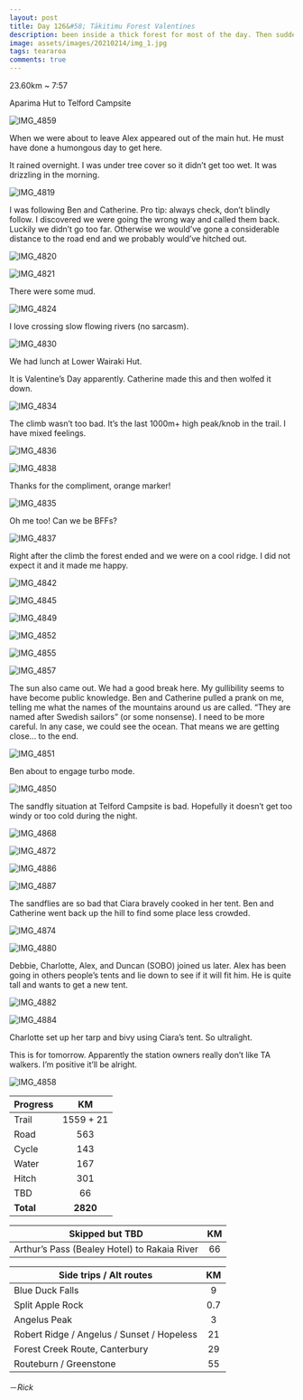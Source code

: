 ```yaml
---
layout: post
title: Day 126&#58; Tākitimu Forest Valentines
description: been inside a thick forest for most of the day. Then suddenly surprise ridge walking after a decent climb.
image: assets/images/20210214/img_1.jpg
tags: teararoa
comments: true
---
```


23.60km ~ 7:57

Aparima Hut to Telford Campsite

![IMG_4859](/assets/images/20210214/img_4859.jpg)

When we were about to leave Alex appeared out of the main hut. He must have done a humongous day to get here.

It rained overnight. I was under tree cover so it didn’t get too wet. It was drizzling in the morning. 

![IMG_4819](/assets/images/20210214/img_4819.jpg)

I was following Ben and Catherine. Pro tip: always check, don’t blindly follow. I discovered we were going the wrong way and called them back. Luckily we didn’t go too far. Otherwise we would’ve gone a considerable distance to the road end and we probably would’ve hitched out. 

![IMG_4820](/assets/images/20210214/img_4820.jpg)

![IMG_4821](/assets/images/20210214/img_4821.jpg)

There were some mud. 

![IMG_4824](/assets/images/20210214/img_4824.jpg)

I love crossing slow flowing rivers (no sarcasm). 

![IMG_4830](/assets/images/20210214/img_4830.jpg)

We had lunch at Lower Wairaki Hut.

It is Valentine’s Day apparently. Catherine made this and then wolfed it down. 

![IMG_4834](/assets/images/20210214/img_4834.jpg)

The climb wasn’t too bad. It’s the last 1000m+ high peak/knob in the trail. I have mixed feelings. 

![IMG_4836](/assets/images/20210214/img_4836.jpg)

![IMG_4838](/assets/images/20210214/img_4838.jpg)

Thanks for the compliment, orange marker!

![IMG_4835](/assets/images/20210214/img_4835.jpg)

Oh me too! Can we be BFFs?

![IMG_4837](/assets/images/20210214/img_4837.jpg)

Right after the climb the forest ended and we were on a cool ridge. I did not expect it and it made me happy. 

![IMG_4842](/assets/images/20210214/img_4842.jpg)

![IMG_4845](/assets/images/20210214/img_4845.jpg)

![IMG_4849](/assets/images/20210214/img_4849.jpg)

![IMG_4852](/assets/images/20210214/img_4852.jpg)

![IMG_4855](/assets/images/20210214/img_4855.jpg)

![IMG_4857](/assets/images/20210214/img_4857.jpg)

The sun also came out. We had a good break here. My gullibility seems to have become public knowledge. Ben and Catherine pulled a prank on me, telling me what the names of the mountains around us are called. “They are named after Swedish sailors” (or some nonsense). I need to be more careful. In any case, we could see the ocean. That means we are getting close... to the end.

![IMG_4851](/assets/images/20210214/img_4851.jpg)

Ben about to engage turbo mode. 

![IMG_4850](/assets/images/20210214/img_4850.jpg)

The sandfly situation at Telford Campsite is bad. Hopefully it doesn’t get too windy or too cold during the night. 

![IMG_4868](/assets/images/20210214/img_4868.jpg)

![IMG_4872](/assets/images/20210214/img_4872.jpg)

![IMG_4886](/assets/images/20210214/img_4886.jpg)

![IMG_4887](/assets/images/20210214/img_4887.jpg)

The sandflies are so bad that Ciara bravely cooked in her tent. Ben and Catherine went back up the hill to find some place less crowded. 

![IMG_4874](/assets/images/20210214/img_4874.jpg)

![IMG_4880](/assets/images/20210214/img_4880.jpg)

Debbie, Charlotte, Alex, and Duncan (SOBO) joined us later. Alex has been going in others people’s tents and lie down to see if it will fit him. He is quite tall and wants to get a new tent. 

![IMG_4882](/assets/images/20210214/img_4882.jpg)

![IMG_4884](/assets/images/20210214/img_4884.jpg)

Charlotte set up her tarp and bivy using Ciara’s tent. So ultralight. 

This is for tomorrow. Apparently the station owners really don’t like TA walkers. I’m positive it’ll be alright. 

![IMG_4858](/assets/images/20210214/img_4858.jpg)


| Progress | KM |
| ---- |:----:|
| Trail | 1559 + 21 |
| Road | 563 |
| Cycle | 143 |
| Water | 167 |
| Hitch | 301 |
| TBD | 66 |
| **Total** | **2820** |

| Skipped but TBD | KM |
| ---- |:----:|
| Arthur’s Pass (Bealey Hotel) to Rakaia River | 66 |

| Side trips / Alt routes | KM |
| ---- |:----:|
| Blue Duck Falls | 9 |
| Split Apple Rock | 0.7 |
| Angelus Peak | 3 |
| Robert Ridge / Angelus / Sunset / Hopeless | 21 |
| Forest Creek Route, Canterbury | 29 |
| Routeburn / Greenstone | 55 |

－_Rick_